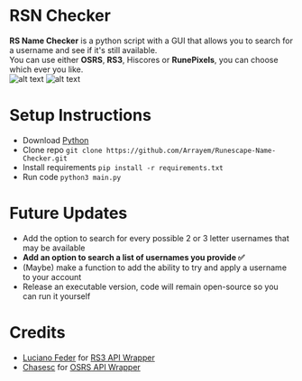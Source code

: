 # RSN Checker
<strong>RS Name Checker</strong> is a python script with a GUI that allows you to search for a username and see if it's still available.<br />
You can use either <strong>OSRS</strong>, <strong>RS3</strong>, Hiscores or <strong>RunePixels</strong>, you can choose which ever you like.<br /> 
![alt text](https://github.com/Arrayem/Runescape-Name-Checker/blob/main/images/Single_Search.png?raw=true) ![alt text](https://github.com/Arrayem/Runescape-Name-Checker/blob/main/images/Multi_Search.png?raw=true)

# Setup Instructions
+ Download [Python](https://www.python.org/)
+ Clone repo `git clone https://github.com/Arrayem/Runescape-Name-Checker.git`
+ Install requirements `pip install -r requirements.txt`
+ Run code `python3 main.py`

# Future Updates
+ Add the option to search for every possible 2 or 3 letter usernames that may be available
+ <strong> Add an option to search a list of usernames you provide ✅</strong>
+ (Maybe) make a function to add the ability to try and apply a username to your account
+ Release an executable version, code will remain open-source so you can run it yourself

# Credits
+ [Luciano Feder](https://github.com/lucianofeder) for [RS3 API Wrapper](https://github.com/lucianofeder/runescape3-api-wrapper)
+ [Chasesc](https://github.com/Chasesc) for [OSRS API Wrapper](https://github.com/Chasesc/OSRS-API-Wrapper)


